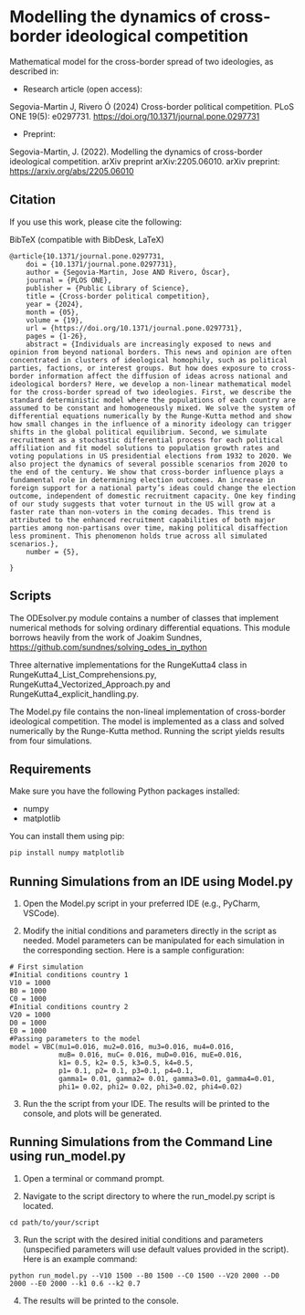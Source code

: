 # Modelling the dynamics of cross-border ideological competition
Mathematical model for the cross-border spread of two ideologies, as described in:

* Research article (open access):
  
Segovia-Martin J, Rivero Ó (2024) Cross-border political competition. PLoS ONE 19(5): e0297731. https://doi.org/10.1371/journal.pone.0297731

* Preprint:
  
Segovia-Martin, J. (2022). Modelling the dynamics of cross-border ideological competition. arXiv preprint arXiv:2205.06010.
arXiv preprint: https://arxiv.org/abs/2205.06010

## Citation
If you use this work, please cite the following:

BibTeX (compatible with BibDesk, LaTeX)
```
@article{10.1371/journal.pone.0297731,
    doi = {10.1371/journal.pone.0297731},
    author = {Segovia-Martin, Jose AND Rivero, Óscar},
    journal = {PLOS ONE},
    publisher = {Public Library of Science},
    title = {Cross-border political competition},
    year = {2024},
    month = {05},
    volume = {19},
    url = {https://doi.org/10.1371/journal.pone.0297731},
    pages = {1-26},
    abstract = {Individuals are increasingly exposed to news and opinion from beyond national borders. This news and opinion are often concentrated in clusters of ideological homophily, such as political parties, factions, or interest groups. But how does exposure to cross-border information affect the diffusion of ideas across national and ideological borders? Here, we develop a non-linear mathematical model for the cross-border spread of two ideologies. First, we describe the standard deterministic model where the populations of each country are assumed to be constant and homogeneously mixed. We solve the system of differential equations numerically by the Runge-Kutta method and show how small changes in the influence of a minority ideology can trigger shifts in the global political equilibrium. Second, we simulate recruitment as a stochastic differential process for each political affiliation and fit model solutions to population growth rates and voting populations in US presidential elections from 1932 to 2020. We also project the dynamics of several possible scenarios from 2020 to the end of the century. We show that cross-border influence plays a fundamental role in determining election outcomes. An increase in foreign support for a national party’s ideas could change the election outcome, independent of domestic recruitment capacity. One key finding of our study suggests that voter turnout in the US will grow at a faster rate than non-voters in the coming decades. This trend is attributed to the enhanced recruitment capabilities of both major parties among non-partisans over time, making political disaffection less prominent. This phenomenon holds true across all simulated scenarios.},
    number = {5},

}
```
## Scripts

The ODEsolver.py module contains a number of classes that implement numerical methods for solving ordinary differential equations. This module borrows heavily from the work of Joakim Sundnes, 
https://github.com/sundnes/solving_odes_in_python

Three alternative implementations for the RungeKutta4 class in RungeKutta4_List_Comprehensions.py, RungeKutta4_Vectorized_Approach.py and RungeKutta4_explicit_handling.py.

The Model.py file contains the non-lineal implementation of cross-border ideological competition. The model is implemented as a class and solved numerically by the Runge-Kutta method. Running the script yields results from four simulations.

## Requirements

Make sure you have the following Python packages installed:
- numpy
- matplotlib

You can install them using pip:
```bash
pip install numpy matplotlib
```
## Running Simulations from an IDE using Model.py

1. Open the Model.py script in your preferred IDE (e.g., PyCharm, VSCode).

2. Modify the initial conditions and parameters directly in the script as needed. Model parameters can be manipulated for each simulation in the corresponding section. Here is a sample configuration:
   
```
# First simulation
#Initial conditions country 1
V10 = 1000
B0 = 1000
C0 = 1000
#Initial conditions country 2
V20 = 1000
D0 = 1000
E0 = 1000
#Passing parameters to the model
model = VBC(mu1=0.016, mu2=0.016, mu3=0.016, mu4=0.016,
            muB= 0.016, muC= 0.016, muD=0.016, muE=0.016,
            k1= 0.5, k2= 0.5, k3=0.5, k4=0.5,
            p1= 0.1, p2= 0.1, p3=0.1, p4=0.1,
            gamma1= 0.01, gamma2= 0.01, gamma3=0.01, gamma4=0.01,
            phi1= 0.02, phi2= 0.02, phi3=0.02, phi4=0.02)
```

3. Run the the script from your IDE. The results will be printed to the console, and plots will be generated.

## Running Simulations from the Command Line using run_model.py

1. Open a terminal or command prompt.

2. Navigate to the script directory to where the run_model.py script is located.
```
cd path/to/your/script
```

3. Run the script with the desired initial conditions and parameters (unspecified parameters will use default values provided in the script). Here is an example command:
```
python run_model.py --V10 1500 --B0 1500 --C0 1500 --V20 2000 --D0 2000 --E0 2000 --k1 0.6 --k2 0.7
```
4. The results will be printed to the console.


